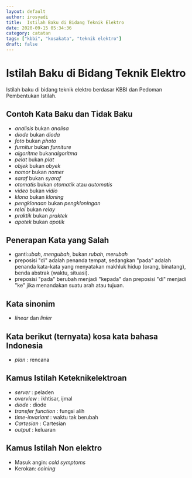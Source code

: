 ```yaml
---
layout: default
author: irosyadi
title:  Istilah Baku di Bidang Teknik Elektro
date: 2020-09-15 05:34:36
category: catatan
tags: ["kbbi", "kosakata", "teknik elektro"]
draft: false
---
```


# Istilah Baku di Bidang Teknik Elektro 

Istilah baku di bidang teknik elektro berdasar KBBI dan Pedoman Pembentukan Istilah.

## Contoh Kata Baku dan Tidak Baku
- *analisis* bukan *analisa*
- *diode*  bukan *dioda*
- *foto*  bukan *photo*
- *furnitur* bukan *furniture*
- *algoritme* bukan*algoritma*
- *pelat* bukan *plat*
- *objek* bukan *obyek*
- *nomor* bukan *nomer*
- *saraf* bukan *syaraf*
- *otomatis* bukan *otomatik* atau *automatis*
- *video* bukan *vidio*
- *klona* bukan *kloning*
- *pengklonaan* bukan *pengkloningan*
- *relai* bukan *relay*
- *praktik* bukan *praktek*
- *apotek* bukan *apotik*  

## Penerapan Kata yang Salah
- ganti:*ubah*, *mengubah*, bukan *rubah*, *merubah*
- preposisi "di" adalah penanda tempat, sedangkan "pada" adalah penanda kata-kata yang menyatakan makhluk hidup (orang, binatang), benda abstrak (waktu, situasi).
- preposisi "pada" berubah menjadi "kepada" dan preposisi "di" menjadi "ke" jika menandakan suatu arah atau tujuan.

## Kata sinonim
- *linear* dan *linier*

## Kata berikut (ternyata) kosa kata bahasa Indonesia
- *plan* : rencana

## Kamus Istilah Keteknikelektroan
- *server* : peladen
- *overview* : ikhtisar, ijmal
- *diode* : diode
- *transfer function* : fungsi alih
- *time-invariant* : waktu tak berubah
- *Cartesian* : Cartesian
- *output* : keluaran

## Kamus Istilah Non elektro
- Masuk angin: _cold symptoms_
- Kerokan: _coining_

